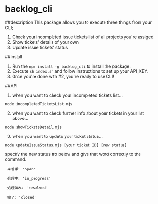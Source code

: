 # backlog_cli

##description
This package allows you to execute three things from your CLI;
1. Check your incompleted issue tickets list of all projects you're assiged
2. Show tickets' details of your own
3. Update issue tickets' status

##install
1. Run the `npm install -g backlog_cli` to install the package.
2. Execute `sh index.sh` and follow instructions to set up your API_KEY.
3. 0nce you're done with #2, you're ready to use CLI!



##API
1. when you want to check your incompleted tickets list...
```
node incompletedTicketsList.mjs
```
2. when you want to check further info about your tickets in your list above...
```
node showTicketsDetail.mjs
```
3. when you want to update your ticket status...

```
node updateIssueStatus.mjs [your ticket ID] [new status]
```
specify the new status fro below and give that word correctly to the command.
```
 未着手: 'open'
 
 処理中: 'in_progress'
   
 処理済み: 'resolved'

 完了: 'closed'
```


